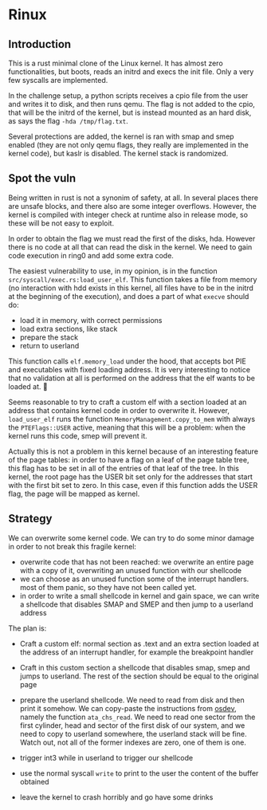 # Rinux

## Introduction
This is a rust minimal clone of the Linux kernel. It has almost zero functionalities, but boots, reads an initrd and execs the init file.
Only a very few syscalls are implemented.

In the challenge setup, a python scripts receives a cpio file from the user and writes it to disk, and then runs qemu. The flag is not added to the cpio, that will be the initrd of the kernel, but is instead mounted as an hard disk, as says the flag `-hda /tmp/flag.txt`.

Several protections are added, the kernel is ran with smap and smep enabled (they are not only qemu flags, they really are implemented in the kernel code), but kaslr is disabled. The kernel stack is randomized.

## Spot the vuln
Being written in rust is not a synonim of safety, at all. In several places there are unsafe blocks, and there also are some integer overflows. However, the kernel is compiled with integer check at runtime also in release mode, so these will be not easy to exploit.

In order to obtain the flag we must read the first of the disks, hda. However there is no code at all that can read the disk in the kernel. We need to gain code execution in ring0 and add some extra code.

The easiest vulnerability to use, in my opinion, is in the function `src/syscall/exec.rs:load_user_elf`. This function takes a file from memory (no interaction with hdd exists in this kernel, all files have to be in the initrd at the beginning of the execution), and does a part of what `execve` should do:

- load it in memory, with correct permissions
- load extra sections, like stack
- prepare the stack
- return to userland

This function calls `elf.memory_load` under the hood, that accepts bot PIE and executables with fixed loading address. It is very interesting to notice that no validation at all is performed on the address that the elf wants to be loaded at. :eyes:

Seems reasonable to try to craft a custom elf with a section loaded at an address that contains kernel code in order to overwrite it. However, `load_user_elf` runs the function `MemoryManagement.copy_to_mem` with always the `PTEFlags::USER` active, meaning that this will be a problem: when the kernel runs this code, smep will prevent it.

Actually this is not a problem in this kernel because of an interesting feature of the page tables: in order to have a flag on a leaf of the page table tree, this flag has to be set in all of the entries of that leaf of the tree. In this kernel, the root page has the USER bit set only for the addresses that start with the first bit set to zero. In this case, even if this function adds the USER flag, the page will be mapped as kernel.


## Strategy

We can overwrite some kernel code. We can try to do some minor damage in order to not break this fragile kernel:

- overwrite code that has not been reached: we overwrite an entire page with a copy of it, overwriting an unused function with our shellcode
- we can choose as an unused function some of the interrupt handlers. most of them panic, so they have not been called yet.
- in order to write a small shellcode in kernel and gain space, we can write a shellcode that disables SMAP and SMEP and then jump to a userland address


The plan is:
- Craft a custom elf: normal section as .text and an extra section loaded at the address of an interrupt handler, for example the breakpoint handler
- Craft in this custom section a shellcode that disables smap, smep and jumps to userland. The rest of the section should be equal to the original page
- prepare the userland shellcode. We need to read from disk and then print it somehow. We can copy-paste the instructions from [osdev](https://wiki.osdev.org/ATA_read/write_sectors), namely the function `ata_chs_read`. We need to read one sector from the first cylinder, head and sector of the first disk of our system, and we need to copy to userland somewhere, the userland stack will be fine. Watch out, not all of the former indexes are zero, one of them is one.

- trigger int3 while in userland to trigger our shellcode
- use the normal syscall `write` to print to the user the content of the buffer obtained
- leave the kernel to crash horribly and go have some drinks
